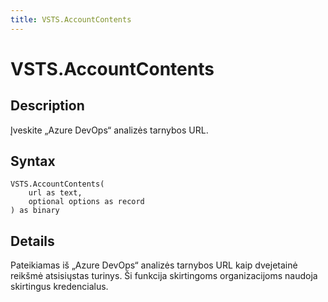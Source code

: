 ```yaml
---
title: VSTS.AccountContents
---
```


# VSTS.AccountContents


## Description

Įveskite „Azure DevOps“ analizės tarnybos URL.


## Syntax

```powerquery
VSTS.AccountContents(
    url as text,
    optional options as record
) as binary
```


## Details

Pateikiamas iš „Azure DevOps“ analizės tarnybos URL kaip dvejetainė reikšmė atsisiųstas turinys. Ši funkcija skirtingoms organizacijoms naudoja skirtingus kredencialus.


